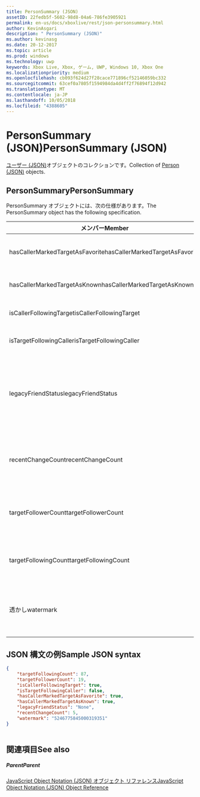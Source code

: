 ```yaml
---
title: PersonSummary (JSON)
assetID: 22fedb5f-5602-98d8-04a6-786fe3905921
permalink: en-us/docs/xboxlive/rest/json-personsummary.html
author: KevinAsgari
description: " PersonSummary (JSON)"
ms.author: kevinasg
ms.date: 20-12-2017
ms.topic: article
ms.prod: windows
ms.technology: uwp
keywords: Xbox Live, Xbox, ゲーム, UWP, Windows 10, Xbox One
ms.localizationpriority: medium
ms.openlocfilehash: cb093f624d27f28cace771896cf52146059bc332
ms.sourcegitcommit: 63cef0a7805f1594984da4d4ff2f76894f12d942
ms.translationtype: MT
ms.contentlocale: ja-JP
ms.lasthandoff: 10/05/2018
ms.locfileid: "4388605"
---
```

# <a name="personsummary-json"></a><span data-ttu-id="d3ed8-104">PersonSummary (JSON)</span><span class="sxs-lookup"><span data-stu-id="d3ed8-104">PersonSummary (JSON)</span></span>
<span data-ttu-id="d3ed8-105">[ユーザー (JSON)](json-person.md)オブジェクトのコレクションです。</span><span class="sxs-lookup"><span data-stu-id="d3ed8-105">Collection of [Person (JSON)](json-person.md) objects.</span></span> 
<a id="ID4ER"></a>

 
## <a name="personsummary"></a><span data-ttu-id="d3ed8-106">PersonSummary</span><span class="sxs-lookup"><span data-stu-id="d3ed8-106">PersonSummary</span></span>
 
<span data-ttu-id="d3ed8-107">PersonSummary オブジェクトには、次の仕様があります。</span><span class="sxs-lookup"><span data-stu-id="d3ed8-107">The PersonSummary object has the following specification.</span></span>
 
| <span data-ttu-id="d3ed8-108">メンバー</span><span class="sxs-lookup"><span data-stu-id="d3ed8-108">Member</span></span>| <span data-ttu-id="d3ed8-109">種類</span><span class="sxs-lookup"><span data-stu-id="d3ed8-109">Type</span></span>| <span data-ttu-id="d3ed8-110">説明</span><span class="sxs-lookup"><span data-stu-id="d3ed8-110">Description</span></span>| 
| --- | --- | --- | 
| <span data-ttu-id="d3ed8-111">hasCallerMarkedTargetAsFavorite</span><span class="sxs-lookup"><span data-stu-id="d3ed8-111">hasCallerMarkedTargetAsFavorite</span></span>| <span data-ttu-id="d3ed8-112">ブール値</span><span class="sxs-lookup"><span data-stu-id="d3ed8-112">Boolean value</span></span>| <span data-ttu-id="d3ed8-113">かどうか、呼び出し元では、お気に入りとして、ターゲットをマークいます。</span><span class="sxs-lookup"><span data-stu-id="d3ed8-113">Whether the caller has marked the target as a favorite.</span></span> <span data-ttu-id="d3ed8-114">値の例: true</span><span class="sxs-lookup"><span data-stu-id="d3ed8-114">Example values: true</span></span>| 
| <span data-ttu-id="d3ed8-115">hasCallerMarkedTargetAsKnown</span><span class="sxs-lookup"><span data-stu-id="d3ed8-115">hasCallerMarkedTargetAsKnown</span></span>| <span data-ttu-id="d3ed8-116">ブール値</span><span class="sxs-lookup"><span data-stu-id="d3ed8-116">Boolean value</span></span>| <span data-ttu-id="d3ed8-117">かどうか、呼び出し元が、ターゲット済みとしてマーク呼ばれます。</span><span class="sxs-lookup"><span data-stu-id="d3ed8-117">Whether the caller has marked the target as known.</span></span> <span data-ttu-id="d3ed8-118">値の例: true</span><span class="sxs-lookup"><span data-stu-id="d3ed8-118">Example values: true</span></span>| 
| <span data-ttu-id="d3ed8-119">isCallerFollowingTarget</span><span class="sxs-lookup"><span data-stu-id="d3ed8-119">isCallerFollowingTarget</span></span>| <span data-ttu-id="d3ed8-120">ブール値</span><span class="sxs-lookup"><span data-stu-id="d3ed8-120">Boolean value</span></span>| <span data-ttu-id="d3ed8-121">かどうか、呼び出し元が、ターゲットをフォローします。</span><span class="sxs-lookup"><span data-stu-id="d3ed8-121">Whether the caller is following the target.</span></span> <span data-ttu-id="d3ed8-122">値の例: true</span><span class="sxs-lookup"><span data-stu-id="d3ed8-122">Example values: true</span></span>| 
| <span data-ttu-id="d3ed8-123">isTargetFollowingCaller</span><span class="sxs-lookup"><span data-stu-id="d3ed8-123">isTargetFollowingCaller</span></span>| <span data-ttu-id="d3ed8-124">ブール値</span><span class="sxs-lookup"><span data-stu-id="d3ed8-124">Boolean value</span></span>| <span data-ttu-id="d3ed8-125">かどうか、ターゲットでは、呼び出し元がフォローします。</span><span class="sxs-lookup"><span data-stu-id="d3ed8-125">Whether the target is following the caller.</span></span> <span data-ttu-id="d3ed8-126">値の例: true</span><span class="sxs-lookup"><span data-stu-id="d3ed8-126">Example values: true</span></span>| 
| <span data-ttu-id="d3ed8-127">legacyFriendStatus</span><span class="sxs-lookup"><span data-stu-id="d3ed8-127">legacyFriendStatus</span></span>| <span data-ttu-id="d3ed8-128">string</span><span class="sxs-lookup"><span data-stu-id="d3ed8-128">string</span></span>| <span data-ttu-id="d3ed8-129">従来のフレンドのように、呼び出し元のターゲット状態です。</span><span class="sxs-lookup"><span data-stu-id="d3ed8-129">Legacy friend status of the target as seen by the caller.</span></span> <span data-ttu-id="d3ed8-130">"None"、"MutuallyAccepted"、"OutgoingRequest"または"IncomingRequest"をすることができます。</span><span class="sxs-lookup"><span data-stu-id="d3ed8-130">Can be "None", "MutuallyAccepted", "OutgoingRequest", or "IncomingRequest".</span></span> <span data-ttu-id="d3ed8-131">値の例:"MutuallyAccepted"</span><span class="sxs-lookup"><span data-stu-id="d3ed8-131">Example values: "MutuallyAccepted"</span></span>| 
| <span data-ttu-id="d3ed8-132">recentChangeCount</span><span class="sxs-lookup"><span data-stu-id="d3ed8-132">recentChangeCount</span></span>| <span data-ttu-id="d3ed8-133">32 ビット符号なし整数</span><span class="sxs-lookup"><span data-stu-id="d3ed8-133">32-bit unsigned integer</span></span>| <span data-ttu-id="d3ed8-134">省略可能。</span><span class="sxs-lookup"><span data-stu-id="d3ed8-134">Optional.</span></span> <span data-ttu-id="d3ed8-135">ターゲットのソーシャル グラフの最新の変更の数です。</span><span class="sxs-lookup"><span data-stu-id="d3ed8-135">Number of recent changes in the target's social graph.</span></span> <span data-ttu-id="d3ed8-136">この値は、ユーザーが、独自の概要を表示するときにのみ存在します。</span><span class="sxs-lookup"><span data-stu-id="d3ed8-136">This value will only exist when a user is viewing their own summary.</span></span> <span data-ttu-id="d3ed8-137">値の例: 5</span><span class="sxs-lookup"><span data-stu-id="d3ed8-137">Example values: 5</span></span>| 
| <span data-ttu-id="d3ed8-138">targetFollowerCount</span><span class="sxs-lookup"><span data-stu-id="d3ed8-138">targetFollowerCount</span></span>| <span data-ttu-id="d3ed8-139">> 32 ビット符号なし整数</span><span class="sxs-lookup"><span data-stu-id="d3ed8-139">>32-bit unsigned integer</span></span>| <span data-ttu-id="d3ed8-140">次のターゲットはユーザーの数です。</span><span class="sxs-lookup"><span data-stu-id="d3ed8-140">Number of People that are following the target.</span></span> <span data-ttu-id="d3ed8-141">値の例: 1308</span><span class="sxs-lookup"><span data-stu-id="d3ed8-141">Example values: 1308</span></span>| 
| <span data-ttu-id="d3ed8-142">targetFollowingCount</span><span class="sxs-lookup"><span data-stu-id="d3ed8-142">targetFollowingCount</span></span>| <span data-ttu-id="d3ed8-143">32 ビット符号なし整数</span><span class="sxs-lookup"><span data-stu-id="d3ed8-143">32-bit unsigned integer</span></span>| <span data-ttu-id="d3ed8-144">ターゲットは、次のユーザーの数です。</span><span class="sxs-lookup"><span data-stu-id="d3ed8-144">Number of People that the target is following.</span></span> <span data-ttu-id="d3ed8-145">値の例: 112</span><span class="sxs-lookup"><span data-stu-id="d3ed8-145">Example values: 112</span></span>| 
| <span data-ttu-id="d3ed8-146">透かし</span><span class="sxs-lookup"><span data-stu-id="d3ed8-146">watermark</span></span>| <span data-ttu-id="d3ed8-147">string</span><span class="sxs-lookup"><span data-stu-id="d3ed8-147">string</span></span>| <span data-ttu-id="d3ed8-148">省略可能。</span><span class="sxs-lookup"><span data-stu-id="d3ed8-148">Optional.</span></span> <span data-ttu-id="d3ed8-149">ターゲットの最新の変更透かしします。</span><span class="sxs-lookup"><span data-stu-id="d3ed8-149">Recent change watermark for the target.</span></span> <span data-ttu-id="d3ed8-150">この値は、ユーザーが、独自の概要を表示するときにのみ存在します。</span><span class="sxs-lookup"><span data-stu-id="d3ed8-150">This value will only exist when a user is viewing their own summary.</span></span> <span data-ttu-id="d3ed8-151">値の例: 5</span><span class="sxs-lookup"><span data-stu-id="d3ed8-151">Example values: 5</span></span>| 
  
<a id="ID4E4D"></a>

 
## <a name="sample-json-syntax"></a><span data-ttu-id="d3ed8-152">JSON 構文の例</span><span class="sxs-lookup"><span data-stu-id="d3ed8-152">Sample JSON syntax</span></span>
 

```json
{
    "targetFollowingCount": 87,
    "targetFollowerCount": 19,
    "isCallerFollowingTarget": true,
    "isTargetFollowingCaller": false,
    "hasCallerMarkedTargetAsFavorite": true,
    "hasCallerMarkedTargetAsKnown": true,
    "legacyFriendStatus": "None",
    "recentChangeCount": 5,
    "watermark": "5246775845000319351"
}
    
```

  
<a id="ID4EGE"></a>

 
## <a name="see-also"></a><span data-ttu-id="d3ed8-153">関連項目</span><span class="sxs-lookup"><span data-stu-id="d3ed8-153">See also</span></span>
 
<a id="ID4EIE"></a>

 
##### <a name="parent"></a><span data-ttu-id="d3ed8-154">Parent</span><span class="sxs-lookup"><span data-stu-id="d3ed8-154">Parent</span></span> 

[<span data-ttu-id="d3ed8-155">JavaScript Object Notation (JSON) オブジェクト リファレンス</span><span class="sxs-lookup"><span data-stu-id="d3ed8-155">JavaScript Object Notation (JSON) Object Reference</span></span>](atoc-xboxlivews-reference-json.md)

   